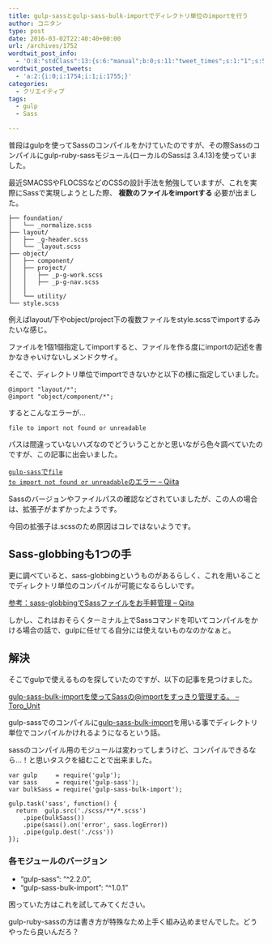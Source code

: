 ```yaml
---
title: gulp-sassとgulp-sass-bulk-importでディレクトリ単位のimportを行う
author: コニタン
type: post
date: 2016-03-02T22:40:40+00:00
url: /archives/1752
wordtwit_post_info:
  - 'O:8:"stdClass":13:{s:6:"manual";b:0;s:11:"tweet_times";s:1:"1";s:5:"delay";s:2:"15";s:7:"enabled";s:1:"1";s:10:"separation";i:60;s:7:"version";s:3:"3.7";s:14:"tweet_template";b:0;s:6:"status";i:2;s:6:"result";a:0:{}s:13:"tweet_counter";i:3;s:13:"tweet_log_ids";a:2:{i:0;i:1754;i:1;i:1755;}s:9:"hash_tags";a:0:{}s:8:"accounts";a:1:{i:0;s:6:"skd_nw";}}'
wordtwit_posted_tweets:
  - 'a:2:{i:0;i:1754;i:1;i:1755;}'
categories:
  - クリエイティブ
tags:
  - gulp
  - Sass

---
```

普段はgulpを使ってSassのコンパイルをかけていたのですが、その際Sassのコンパイルにgulp-ruby-sassモジュール(ローカルのSassは 3.4.13)を使っていました。

最近SMACSSやFLOCSSなどのCSSの設計手法を勉強していますが、これを実際にSassで実現しようとした際、 **複数のファイルをimportする** 必要が出ました。

    ├── foundation/
    │   └── _normalize.scss
    ├── layout/
    │   ├── _g-header.scss
    │   └── _layout.scss
    ├── object/
    │   ├── component/
    │   ├── project/
    │   │   ├── _p-g-work.scss
    │   │   ├── _p-g-nav.scss
    │   │   
    │   └── utility/
    └── style.scss
    

例えばlayout/下やobject/project下の複数ファイルをstyle.scssでimportするみたいな感じ。

ファイルを1個1個指定してimportすると、ファイルを作る度にimportの記述を書かなきゃいけないしメンドクサイ。
  
そこで、ディレクトリ単位でimportできないかと以下の様に指定していました。

    @import "layout/*";
    @import "object/component/*";
    

するとこんなエラーが&#8230;

    file to import not found or unreadable
    

パスは間違っていないハズなのでどういうことかと思いながら色々調べていたのですが、この記事に出会いました。

<a href="http://qiita.com/ushisantoasobu/items/a40f6f9081ec98df1484" target="_blank"><code>gulp-sass</code>で<code>file to import not found or unreadable</code>のエラー &#8211; Qiita</a>

Sassのバージョンやファイルパスの確認などされていましたが、この人の場合は、拡張子がまずかったようです。

今回の拡張子は.scssのため原因はコレではないようです。

## Sass-globbingも1つの手

更に調べていると、sass-globbingというものがあるらしく、これを用いることでディレクトリ単位のコンパイルが可能になるらしいです。<aside class="ref"> 

<a href="http://qiita.com/t32k/items/229745617da41f308f20" target="_blank">参考：sass-globbingでSassファイルをお手軽管理 &#8211; Qiita</a>
  
</aside> 

しかし、これはおそらくターミナル上でSassコマンドを叩いてコンパイルをかける場合の話で、gulpに任せてる自分には使えないものなのかなぁと。

## 解決

そこでgulpで使えるものを探していたのですが、以下の記事を見つけました。
  
<a href="https://torounit.com/blog/2015/08/10/2045/" target="_blank">gulp-sass-bulk-importを使ってSassの@importをすっきり管理する。 – Toro_Unit</a>

gulp-sassでのコンパイルに<a href="https://www.npmjs.com/package/gulp-sass-bulk-import" target="_blank">gulp-sass-bulk-import</a>を用いる事でディレクトリ単位でコンパイルかけれるようになるという話。
  
sassのコンパイル用のモジュールは変わってしまうけど、コンパイルできるなら…！と思いタスクを組むことで出来ました。

    var gulp     = require('gulp');
    var sass     = require('gulp-sass');
    var bulkSass = require('gulp-sass-bulk-import');
    
    gulp.task('sass', function() {
      return  gulp.src('./scss/**/*.scss')
        .pipe(bulkSass())
        .pipe(sass().on('error', sass.logError))
        .pipe(gulp.dest('./css'))
    });
    

### 各モジュールのバージョン

  * &#8220;gulp-sass&#8221;: &#8220;^2.2.0&#8221;,
  * &#8220;gulp-sass-bulk-import&#8221;: &#8220;^1.0.1&#8221;

困っていた方はこれを試してみてください。

gulp-ruby-sassの方は書き方が特殊なため上手く組み込めませんでした。どうやったら良いんだろ？